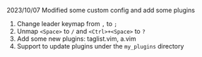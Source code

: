 2023/10/07 Modified some custom config and add some plugins
1. Change leader keymap from `,` to `;`
2. Unmap `<Space>` to `/` and `<Ctrl>+<Space>` to `?`
3. Add some new plugins: taglist.vim, a.vim
4. Support to update plugins under the `my_plugins` directory
